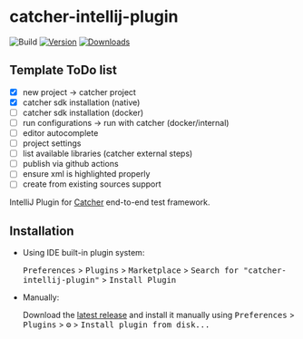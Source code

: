 # catcher-intellij-plugin

![Build](https://github.com/comtihon/catcher-intellij-plugin/workflows/Build/badge.svg)
[![Version](https://img.shields.io/jetbrains/plugin/v/PLUGIN_ID.svg)](https://plugins.jetbrains.com/plugin/15353-catcher)
[![Downloads](https://img.shields.io/jetbrains/plugin/d/PLUGIN_ID.svg)](https://plugins.jetbrains.com/plugin/15353-catcher)

## Template ToDo list

- [x]  new project -> catcher project
- [x]  catcher sdk installation (native)
- [ ]  catcher sdk installation (docker)
- [ ]  run configurations -> run with catcher (docker/internal)
- [ ]  editor autocomplete
- [ ]  project settings
- [ ]  list available libraries (catcher external steps)
- [ ]  publish via github actions
- [ ]  ensure xml is highlighted properly
- [ ]  create from existing sources support

<!-- Plugin description -->
IntelliJ Plugin for [Catcher](https://github.com/comtihon/catcher) end-to-end test framework. 
<!-- Plugin description end -->

## Installation

- Using IDE built-in plugin system:
  
  <kbd>Preferences</kbd> > <kbd>Plugins</kbd> > <kbd>Marketplace</kbd> > <kbd>Search for "catcher-intellij-plugin"</kbd> >
  <kbd>Install Plugin</kbd>
  
- Manually:

  Download the [latest release](https://github.com/comtihon/catcher-intellij-plugin/releases/latest) and install it manually using
  <kbd>Preferences</kbd> > <kbd>Plugins</kbd> > <kbd>⚙️</kbd> > <kbd>Install plugin from disk...</kbd>

